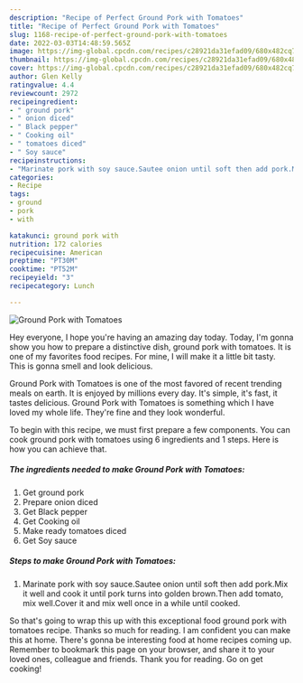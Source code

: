 ```yaml
---
description: "Recipe of Perfect Ground Pork with Tomatoes"
title: "Recipe of Perfect Ground Pork with Tomatoes"
slug: 1168-recipe-of-perfect-ground-pork-with-tomatoes
date: 2022-03-03T14:48:59.565Z
image: https://img-global.cpcdn.com/recipes/c28921da31efad09/680x482cq70/ground-pork-with-tomatoes-recipe-main-photo.jpg
thumbnail: https://img-global.cpcdn.com/recipes/c28921da31efad09/680x482cq70/ground-pork-with-tomatoes-recipe-main-photo.jpg
cover: https://img-global.cpcdn.com/recipes/c28921da31efad09/680x482cq70/ground-pork-with-tomatoes-recipe-main-photo.jpg
author: Glen Kelly
ratingvalue: 4.4
reviewcount: 2972
recipeingredient:
- " ground pork"
- " onion diced"
- " Black pepper"
- " Cooking oil"
- " tomatoes diced"
- " Soy sauce"
recipeinstructions:
- "Marinate pork with soy sauce.Sautee onion until soft then add pork.Mix it well and cook it until pork turns into golden brown.Then add tomato, mix well.Cover it and mix well once in a while until cooked."
categories:
- Recipe
tags:
- ground
- pork
- with

katakunci: ground pork with 
nutrition: 172 calories
recipecuisine: American
preptime: "PT30M"
cooktime: "PT52M"
recipeyield: "3"
recipecategory: Lunch

---
```



![Ground Pork with Tomatoes](https://img-global.cpcdn.com/recipes/c28921da31efad09/680x482cq70/ground-pork-with-tomatoes-recipe-main-photo.jpg)

Hey everyone, I hope you're having an amazing day today. Today, I'm gonna show you how to prepare a distinctive dish, ground pork with tomatoes. It is one of my favorites food recipes. For mine, I will make it a little bit tasty. This is gonna smell and look delicious.

Ground Pork with Tomatoes is one of the most favored of recent trending meals on earth. It is enjoyed by millions every day. It's simple, it's fast, it tastes delicious. Ground Pork with Tomatoes is something which I have loved my whole life. They're fine and they look wonderful.




To begin with this recipe, we must first prepare a few components. You can cook ground pork with tomatoes using 6 ingredients and 1 steps. Here is how you can achieve that.

<!--inarticleads1-->

##### The ingredients needed to make Ground Pork with Tomatoes:

1. Get  ground pork
1. Prepare  onion diced
1. Get  Black pepper
1. Get  Cooking oil
1. Make ready  tomatoes diced
1. Get  Soy sauce




<!--inarticleads2-->

##### Steps to make Ground Pork with Tomatoes:

1. Marinate pork with soy sauce.Sautee onion until soft then add pork.Mix it well and cook it until pork turns into golden brown.Then add tomato, mix well.Cover it and mix well once in a while until cooked.




So that's going to wrap this up with this exceptional food ground pork with tomatoes recipe. Thanks so much for reading. I am confident you can make this at home. There's gonna be interesting food at home recipes coming up. Remember to bookmark this page on your browser, and share it to your loved ones, colleague and friends. Thank you for reading. Go on get cooking!
